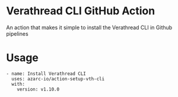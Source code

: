 # Verathread CLI GitHub Action

An action that makes it simple to install the Verathread CLI in Github pipelines

# Usage

```shell
- name: Install Verathread CLI
  uses: azarc-io/action-setup-vth-cli
  with:
    version: v1.10.0
```
